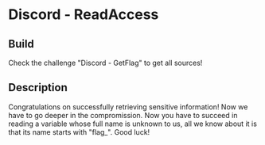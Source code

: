 # Discord - ReadAccess

## Build

Check the challenge "Discord - GetFlag" to get all sources!

## Description


Congratulations on successfully retrieving sensitive information! Now we have to go deeper in the compromission. Now you have to succeed in reading a variable whose full name is unknown to us, all we know about it is that its name starts with "flag_". Good luck!
